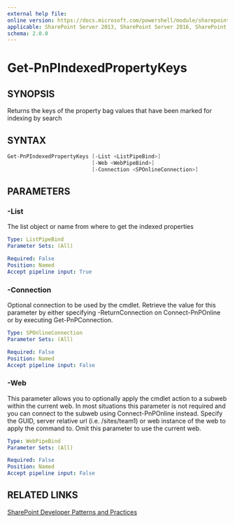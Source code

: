 ```yaml
---
external help file:
online version: https://docs.microsoft.com/powershell/module/sharepoint-pnp/get-pnpindexedpropertykeys
applicable: SharePoint Server 2013, SharePoint Server 2016, SharePoint Server 2019, SharePoint Online
schema: 2.0.0
---
```


# Get-PnPIndexedPropertyKeys

## SYNOPSIS
Returns the keys of the property bag values that have been marked for indexing by search

## SYNTAX

```powershell
Get-PnPIndexedPropertyKeys [-List <ListPipeBind>]
                           [-Web <WebPipeBind>]
                           [-Connection <SPOnlineConnection>]
```

## PARAMETERS

### -List
The list object or name from where to get the indexed properties

```yaml
Type: ListPipeBind
Parameter Sets: (All)

Required: False
Position: Named
Accept pipeline input: True
```

### -Connection
Optional connection to be used by the cmdlet. Retrieve the value for this parameter by either specifying -ReturnConnection on Connect-PnPOnline or by executing Get-PnPConnection.

```yaml
Type: SPOnlineConnection
Parameter Sets: (All)

Required: False
Position: Named
Accept pipeline input: False
```

### -Web
This parameter allows you to optionally apply the cmdlet action to a subweb within the current web. In most situations this parameter is not required and you can connect to the subweb using Connect-PnPOnline instead. Specify the GUID, server relative url (i.e. /sites/team1) or web instance of the web to apply the command to. Omit this parameter to use the current web.

```yaml
Type: WebPipeBind
Parameter Sets: (All)

Required: False
Position: Named
Accept pipeline input: False
```

## RELATED LINKS

[SharePoint Developer Patterns and Practices](https://aka.ms/sppnp)

